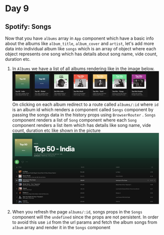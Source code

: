 # Day 9

## Spotify: Songs

Now that you have `albums` array in `App` component which have a basic info about the albums like `album_title`, `album_cover` and `artist`, let's add more data into individual album like `songs` which is an array of object where each object represents one song which has details about song name, vide count, duration etc.

1. In `Albums` we have a list of all albums rendering like in the image below. 
![Albums](./images/albums.png)
On clicking on each album redirect to a route called `albums/:id` where `id` is an album id which renders a component called `Songs` component by passing the songs data in the history props using `BrowserRouter` .
`Songs` component renders a list of `Song` component where each `Song` component renders a list item which has details like song name, vide count, duration etc like shown in the picture  
![Songs](./images/song.png)

2. When you refresh the page `albums/:id`,  songs props in the `Songs` component will the `undefined` since the props are not persistent. In order to avoid this use `id` from the url params and fetch the album songs from ` album` array and render it in the `Songs` component

